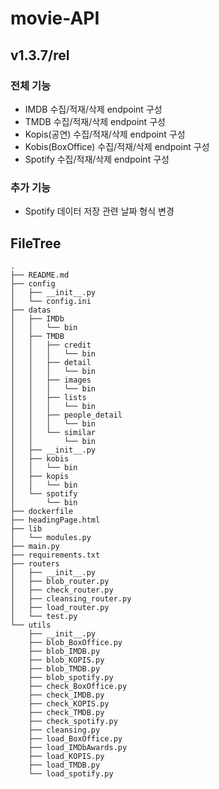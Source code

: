 # movie-API
## v1.3.7/rel 

### 전체 기능

- IMDB 수집/적재/삭제 endpoint 구성
- TMDB 수집/적재/삭제 endpoint 구성
- Kopis(공연) 수집/적재/삭제 endpoint 구성
- Kobis(BoxOffice) 수집/적재/삭제 endpoint 구성
- Spotify 수집/적재/삭제 endpoint 구성

### 추가 기능

- Spotify 데이터 저장 관련 날짜 형식 변경


## FileTree
```
.
├── README.md
├── config
│   ├── __init__.py
│   └── config.ini
├── datas
│   ├── IMDb
│   │   └── bin
│   ├── TMDB
│   │   ├── credit
│   │   │   └── bin
│   │   ├── detail
│   │   │   └── bin
│   │   ├── images
│   │   │   └── bin
│   │   ├── lists
│   │   │   └── bin
│   │   ├── people_detail
│   │   │   └── bin
│   │   └── similar
│   │       └── bin
│   ├── __init__.py
│   ├── kobis
│   │   └── bin
│   ├── kopis
│   │   └── bin
│   └── spotify
│       └── bin
├── dockerfile
├── headingPage.html
├── lib
│   └── modules.py
├── main.py
├── requirements.txt
├── routers
│   ├── __init__.py
│   ├── blob_router.py
│   ├── check_router.py
│   ├── cleansing_router.py
│   ├── load_router.py
│   └── test.py
└── utils
    ├── __init__.py
    ├── blob_BoxOffice.py
    ├── blob_IMDB.py
    ├── blob_KOPIS.py
    ├── blob_TMDB.py
    ├── blob_spotify.py
    ├── check_BoxOffice.py
    ├── check_IMDB.py
    ├── check_KOPIS.py
    ├── check_TMDB.py
    ├── check_spotify.py
    ├── cleansing.py
    ├── load_BoxOffice.py
    ├── load_IMDbAwards.py
    ├── load_KOPIS.py
    ├── load_TMDB.py
    └── load_spotify.py
```
